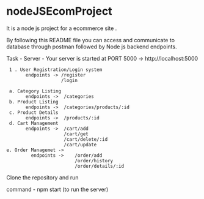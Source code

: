 # nodeJSEcomProject
It is a node js project for a ecommerce site .

By following this README file you can access and communicate to database through postman followed by Node js backend endpoints.

Task - 
    Server -
    Your server is started at PORT 5000
     ->  http://localhost:5000 

     1 . User Registration/Login system
           endpoints -> /register
                        /login

     a. Category Listing
           endpoints ->  /categories
     b. Product Listing
           endpoints ->  /categories/products/:id
     c. Product Details
           endpoints ->  /products/:id
     d. Cart Management
           endpoints ->  /cart/add
                         /cart/get
                         /cart/delete/:id
                         /cart/update
    e. Order Managemet -> 
             endpoints ->    /order/add
                             /order/history
                             /order/details/:id

  Clone the repository and run 

  command - npm start        (to run  the server)
            
